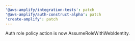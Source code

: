 ```yaml
---
'@aws-amplify/integration-tests': patch
'@aws-amplify/auth-construct-alpha': patch
'create-amplify': patch
---
```


Auth role policy action is now AssumeRoleWithWebIdentity.
